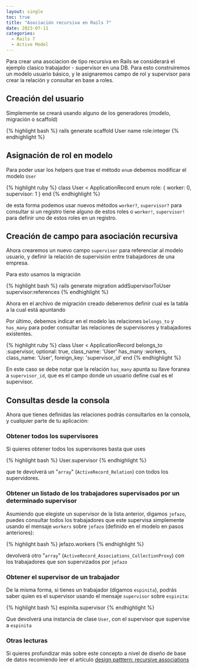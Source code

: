 ```yaml
---
layout: single
toc: true
title: "Asociación recursiva en Rails 7"
date: 2023-07-11
categories:
  - Rails 7
  - Active Model
---
```


Para crear una asociacion de tipo recursiva en Rails se considerará el ejemplo clasico trabajador - supervisor en una DB. Para esto construiremos un modelo usuario básico, y le asignaremos campo de rol y supervisor para crear la relación y consultar en base a roles.

## Creación del usuario
Simplemente se creará usando alguno de los generadores (modelo, migración o scaffold)

{% highlight bash %}
rails generate scaffold User name role:integer
{% endhighlight %}

## Asignación de rol en modelo
Para poder usar los helpers que trae el método `enum` debemos modificar el modelo `User`

{% highlight ruby %}
class User < ApplicationRecord
  enum role: { worker: 0, supervisor: 1 }
end
{% endhighlight %}

de esta forma podemos usar nuevos métodos `worker?`, `supervisor?` para consultar si un registro tiene alguno de estos roles o `worker!`, `supervisor!` para definir uno de estos roles en un registro.

## Creación de campo para asociación recursiva
Ahora crearemos un nuevo campo `supervisor` para referenciar al modelo usuario, y definir la relación de supervisión entre trabajadores de una empresa.

Para esto usamos la migración

{% highlight bash %}
rails generate migration addSupervisorToUser supervisor:references
{% endhighlight %}

Ahora en el archivo de migración creado deberemos definir cual es la tabla a la cual está apuntando

Por último, debemos indicar en el modelo las relaciones `belongs_to` y `has_many` para poder consultar las relaciones de supervisores y trabajadores existentes.

{% highlight ruby %}
class User < ApplicationRecord
  belongs_to :supervisor, optional: true, class_name: 'User'
  has_many :workers, class_name: 'User', foreign_key: 'supervisor_id'
end
{% endhighlight %}

En este caso se debe notar que la relación `has_many` apunta su llave foranea a `supervisor_id`, que es el campo donde un usuario define cual es el supervisor.

## Consultas desde la consola
Ahora que tienes definidas las relaciones podrás consultarlos en la consola, y cualquier parte de tu aplicación: 

### Obtener todos los supervisores
Si quieres obtener todos los supervisores basta que uses

{% highlight bash %}
User.supervisor
{% endhighlight %}

que te devolverá un "`array`" (`ActiveRecord_Relation`) con todos los supervidores.

### Obtener un listado de los trabajadores supervisados por un determinado supervisor

Asumiendo que elegiste un supervisor de la lista anterior, digamos 
`jefazo`, puedes consultar todos los trabajadores que este supervisa simplemente usando el mensaje `workers` sobre `jefazo` (definido en el modelo en pasos anteriores):

{% highlight bash %}
jefazo.workers
{% endhighlight %}

devolverá otro "`array`" (`ActiveRecord_Associations_CollectionProxy`) con los trabajadores que son supervizados por `jefazo`

### Obtener el supervisor de un trabajador

De la misma forma, si tienes un trabajador (digamos `espinita`), podrás saber quien es el supervisor usando el mensaje `supervisor` sobre `espinita`:

{% highlight bash %}
espinita.supervisor
{% endhighlight %}

Que devolverá una instancia de clase `User`, con el supervisor que supervise a `espinita`

### Otras lecturas

Si quieres profundizar más sobre este concepto a nivel de diseño de base de datos recomiendo leer el artículo [design patttern: recursive associations][recursive-associations]

 [recursive-associations]: https://web.csulb.edu/colleges/coe/cecs/dbdesign/dbdesign.php?page=recursive.php
